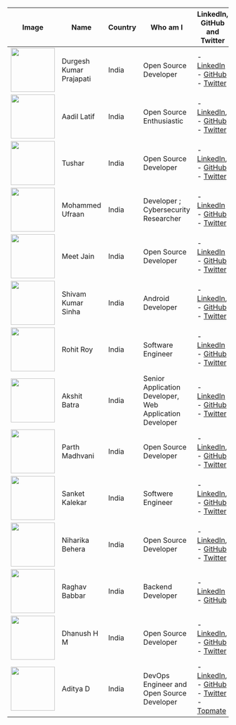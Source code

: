 <!------------------------------------------------------------------------------------------------------------------------------------------------->
<!------------------------------------------------------------------------------------------------------------------------------------------------->
<!--------- Copy The Comment Line & Update it ----------------------------------------------------------------------------------------------------->
<!------------------------------------------------------------------------------------------------------------------------------------------------->
<!------------------------------------------------------------------------------------------------------------------------------------------------->


# <!--  | <img src="Your Image URL" width="100" height="100"> |Durgesh Kumar Prajapati| India | Open Source Developer | - [LinkedIn](Your LinkedIn URL), - [GitHub](Your GitHub URL) - [Twitter](Your Twitter URL) |    Get your img URL from https://api.github.com/users/github-user-name --> 


| Image  |Name | Country               | Who am I                    | LinkedIn, GitHub and Twitter|
|------|--------|-----------------------|--------------------------------|-------------------|
| <img src="https://avatars.githubusercontent.com/u/98798977?v=4" width="100" height="100"> | Durgesh Kumar Prajapati| India | Open Source Developer | - [LinkedIn](https://www.linkedin.com/in/durgesh4993/) - [GitHub](https://github.com/Durgesh4993) - [Twitter](https://x.com/durgesh4993) |
| <img src="https://avatars.githubusercontent.com/u/145087959?v=4" width="100" height="100"> |Aadil Latif| India | Open Source Enthusiastic | - [LinkedIn](https://www.linkedin.com/in/iaadillatif/), - [GitHub](https://github.com/iaadillatif/) - [Twitter](https://x.com/iaadillatif) |
| <img src="https://avatars.githubusercontent.com/u/138330699?v=4" width="100" height="100"> | Tushar | India | Open Source Developer | - [LinkedIn](https://linkedin.com/in/tushar1504), - [GitHub](https://github.com/tushargupta1504) - [Twitter](https://twitter.com/tuszhhar) |
| <img src="https://avatarfiles.alphacoders.com/369/369512.jpg" width="100" height="100"> | Mohammed Ufraan | India | Developer ; Cybersecurity Researcher | - [LinkedIn](https://www.linkedin.com/in/ufraaan/) - [GitHub](https://github.com/moroii69) - [Twitter](https://x.com/Ufraan1) |
| <img src="https://avatars.githubusercontent.com/u/133582566?s=400&u=5d7a7971c65bd5c49004f698d653366e2d6799b2&v=4" width="100" height="100"> |Meet Jain| India | Open Source Developer | - [LinkedIn](https://linkedin.com/in/meet-jain-413015265/) - [GitHub](https://github.com/Meetjain1) - [Twitter](https://twitter.com/Meetjain_100) |
| <img src="https://avatars.githubusercontent.com/u/108980694?v=4" width="100" height="100"> |Shivam Kumar Sinha| India | Android Developer | - [LinkedIn](https://www.linkedin.com/in/sksinha2410/), - [GitHub](https://github.com/sksinha2410) - [Twitter](https://twitter.com/sksinha2410) |
| <img src="https://avatars.githubusercontent.com/u/68563695?v=4" width="100" height="100"> | Rohit Roy | India | Software Engineer | - [LinkedIn](https://www.linkedin.com/in/roy-rohit/) - [GitHub](https://github.com/rohitroy-github) - [Twitter](https://x.com/rohitroy_R) |
| <img src="https://avatars.githubusercontent.com/u/59093007?v=4" width="100" height="100"> | Akshit Batra | India | Senior Application Developer, Web Application Developer | - [LinkedIn](https://www.linkedin.com/in/akshit-batra/) - [GitHub](https://github.com/akbatra567) - [Twitter](https://x.com/akbatra567) |
| <img src="https://avatars.githubusercontent.com/u/95546695?v=4" width="100" height="100"> | Parth Madhvani | India | Open Source Developer | - [LinkedIn](https://www.linkedin.com/in/parthmadhvani2/), - [GitHub](https://github.com/ParthMadhvani2) - [Twitter](https://twitter.com/parthmadhvani2) |
| <img src="https://avatars.githubusercontent.com/u/136423428?v=4" width="100" height="100"> |Sanket Kalekar| India | Softwere Engineer | - [LinkedIn](https://www.linkedin.com/in/sanketkalekar/), - [GitHub](https://github.com/ooye-sanket) - [Twitter](https://twitter.com/ooye_sanket) |
| <img src="https://avatars.githubusercontent.com/u/158172826?sv=4" width="100" height="100"> |Niharika Behera| India | Open Source Developer | - [LinkedIn](https://www.linkedin.com/in/niharika-behera/), - [GitHub](https://github.com/Niharika-Behera) - [Twitter](https://x.com/NiharikaBeheraa) |
| <img src="https://avatars.githubusercontent.com/u/89309326?v=4" width="100" height="100"> | Raghav Babbar| India | Backend Developer | - [LinkedIn](https://www.linkedin.com/in/babbar-raghav/) - [GitHub](https://github.com/BabbarRaghav) |
| <img src="https://avatars.githubusercontent.com/u/177028567?v=4" width="100" height="100"> |Dhanush H M| India | Open Source Developer | - [LinkedIn](https://www.linkedin.com/in/dhanush-h-m-8114b1251/), - [GitHub](https://github.com/dhanushHM26) - [Twitter](https://x.com/dhanushHM26) |
| <img src="https://avatars.githubusercontent.com/u/67856422?s=400&u=022ceb934e7649c9de8fc6be7cedf5a3e19595af&v=4" width="100" height="100"> |Aditya D| India | DevOps Engineer and Open Source Developer | - [LinkedIn](https://www.linkedin.com/in/aditya-d-23453a179/), - [GitHub](https://github.com/adi271001) - [Twitter](https://x.com/ADITYAD29257528) - [Topmate](https://topmate.io/aditya_d/)|
